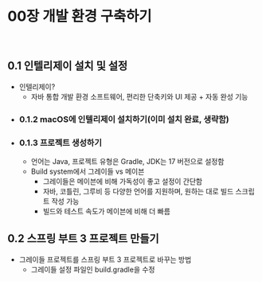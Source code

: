 # 00장 개발 환경 구축하기
<br>

## 0.1 인텔리제이 설치 및 설정
- 인텔리제이?
  - 자바 통합 개발 환경 소프트웨어, 편리한 단축키와 UI 제공 + 자동 완성 기능
- ### 0.1.2 macOS에 인텔리제이 설치하기(이미 설치 완료, 생략함)
- ### 0.1.3 프로젝트 생성하기
  - 언어는 Java, 프로젝트 유형은 Gradle, JDK는 17 버전으로 설정함
  - Build system에서 그레이들 vs 메이븐
    - 그레이들은 메이븐에 비해 가독성이 좋고 설정이 간단함
    - 자바, 코틀린, 그루비 등 다양한 언어를 지원하며, 원하는 대로 빌드 스크립트 작성 가능
    - 빌드와 테스트 속도가 메이븐에 비해 더 빠름
## 0.2 스프링 부트 3 프로젝트 만들기
- 그레이들 프로젝트를 스프링 부트 3 프로젝트로 바꾸는 방법
  - 그레이들 설정 파일인 build.gradle을 수정
  
